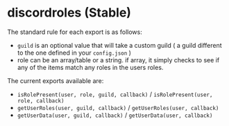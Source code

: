 # discordroles (Stable)

The standard rule for each export is as follows: 
 - `guild` is an optional value that will take a custom guild ( a guild different to the one defined in your `config.json` )
 - role can be an array/table or a string. if array, it simply checks to see if any of the items match any roles in the users roles.

The current exports available are:
- `isRolePresent(user, role, guild, callback)` / `isRolePresent(user, role, callback)`
- `getUserRoles(user, guild, callback)` / `getUserRoles(user, callback)`
- `getUserData(user, guild, callback)` / `getUserData(user, callback)`
